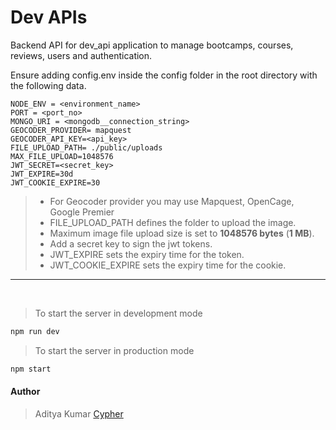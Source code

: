 # Dev APIs

Backend API for dev_api application to manage bootcamps, courses, reviews, users and authentication.

Ensure adding config.env inside the config folder in the root directory with the following data.

```
NODE_ENV = <environment_name>
PORT = <port_no>
MONGO_URI = <mongodb__connection_string>
GEOCODER_PROVIDER= mapquest
GEOCODER_API_KEY=<api_key>
FILE_UPLOAD_PATH= ./public/uploads
MAX_FILE_UPLOAD=1048576
JWT_SECRET=<secret_key>
JWT_EXPIRE=30d
JWT_COOKIE_EXPIRE=30
```

> - For Geocoder provider you may use Mapquest, OpenCage, Google Premier
> - FILE_UPLOAD_PATH defines the folder to upload the image.
> - Maximum image file upload size is set to **1048576 bytes** (**1 MB**).
> - Add a secret key to sign the jwt tokens.
> - JWT_EXPIRE sets the expiry time for the token.
> - JWT_COOKIE_EXPIRE sets the expiry time for the cookie.

---

<br>

> To start the server in development mode

```bash
npm run dev
```

> To start the server in production mode

```bash
npm start
```

#### Author

> Aditya Kumar [Cypher](https://github.com/cypher-adi)
